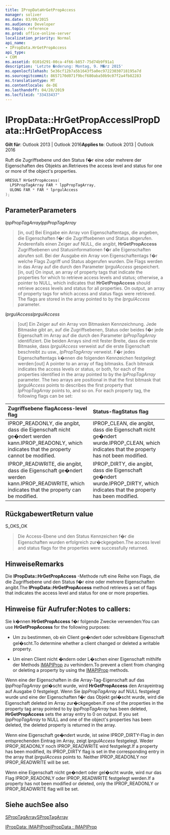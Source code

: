 ```yaml
---
title: IPropDataHrGetPropAccess
manager: soliver
ms.date: 03/09/2015
ms.audience: Developer
ms.topic: reference
ms.prod: office-online-server
localization_priority: Normal
api_name:
- IPropData.HrGetPropAccess
api_type:
- COM
ms.assetid: 0101d291-00ca-4f66-b857-75d74b9f91a1
description: 'Letzte �nderung: Montag, 9. M�rz 2015'
ms.openlocfilehash: 5e36cf12b7a5b1643f5a0ec97223030718195a7d
ms.sourcegitcommit: 8657170d071f9bcf680aba50b9c07f2a4fb82283
ms.translationtype: MT
ms.contentlocale: de-DE
ms.lasthandoff: 04/28/2019
ms.locfileid: "33433437"
---
```

# <a name="ipropdatahrgetpropaccess"></a><span data-ttu-id="c31dd-103">IPropData::HrGetPropAccess</span><span class="sxs-lookup"><span data-stu-id="c31dd-103">IPropData::HrGetPropAccess</span></span>

  
  
<span data-ttu-id="c31dd-104">**Gilt für**: Outlook 2013 | Outlook 2016</span><span class="sxs-lookup"><span data-stu-id="c31dd-104">**Applies to**: Outlook 2013 | Outlook 2016</span></span> 
  
<span data-ttu-id="c31dd-105">Ruft die Zugriffsebene und den Status f�r eine oder mehrere der Eigenschaften des Objekts an.</span><span class="sxs-lookup"><span data-stu-id="c31dd-105">Retrieves the access level and status for one or more of the object's properties.</span></span>
  
```cpp
HRESULT HrGetPropAccess(
  LPSPropTagArray FAR * lppPropTagArray,
  ULONG FAR * FAR * lprgulAccess
);
```

## <a name="parameters"></a><span data-ttu-id="c31dd-106">Parameter</span><span class="sxs-lookup"><span data-stu-id="c31dd-106">Parameters</span></span>

 <span data-ttu-id="c31dd-107">_lppPropTagArray_</span><span class="sxs-lookup"><span data-stu-id="c31dd-107">_lppPropTagArray_</span></span>
  
> <span data-ttu-id="c31dd-p101">[in, out] Bei Eingabe ein Array von Eigenschaftentags, die angeben, die Eigenschaften f�r die Zugriffsebenen und Status abgerufen. Anderenfalls einen Zeiger auf NULL, die angibt, **HrGetPropAccess** Zugriffsebenen und Statusinformationen f�r alle Eigenschaften abrufen soll. Bei der Ausgabe ein Array von Eigenschaftentags f�r welche Flags Zugriff und Status abgerufen wurden. Die Flags werden in das Array auf die durch den Parameter  _lprgulAccess_ gespeichert.</span><span class="sxs-lookup"><span data-stu-id="c31dd-p101">[in, out] On input, an array of property tags that indicate the properties for which to retrieve access levels and status; otherwise, a pointer to NULL, which indicates that **HrGetPropAccess** should retrieve access levels and status for all properties. On output, an array of property tags for which access and status flags were retrieved. The flags are stored in the array pointed to by the  _lprgulAccess_ parameter.</span></span> 
    
 <span data-ttu-id="c31dd-111">_lprgulAccess_</span><span class="sxs-lookup"><span data-stu-id="c31dd-111">_lprgulAccess_</span></span>
  
> <span data-ttu-id="c31dd-p102">[out] Ein Zeiger auf ein Array von Bitmasken Kennzeichnung. Jede Bitmaske gibt an, auf die Zugriffsebenen, Status oder beides f�r jede Eigenschaft im Array auf die durch den Parameter  _lpPropTagArray_ identifiziert. Die beiden Arrays sind mit fester Breite, dass die erste Bitmaske, dass  _lprgulAccess_ verweist auf die erste Eigenschaft beschreibt zu usw.,  _lpPropTagArray_ verweist. F�r jedes Eigenschaftentags k�nnen die folgenden Kennzeichen festgelegt werden:</span><span class="sxs-lookup"><span data-stu-id="c31dd-p102">[out] A pointer to an array of flag bitmasks. Each bitmask indicates the access levels or status, or both, for each of the properties identified in the array pointed to by the  _lpPropTagArray_ parameter. The two arrays are positional in that the first bitmask that  _lprgulAccess_ points to describes the first property that  _lpPropTagArray_ points to, and so on. For each property tag, the following flags can be set:</span></span> 
    
|<span data-ttu-id="c31dd-116">**Zugriffsebene flag**</span><span class="sxs-lookup"><span data-stu-id="c31dd-116">**Access-level flag**</span></span>|<span data-ttu-id="c31dd-117">**Status-flag**</span><span class="sxs-lookup"><span data-stu-id="c31dd-117">**Status flag**</span></span>|
|:-----|:-----|
|<span data-ttu-id="c31dd-118">IPROP_READONLY, die angibt, dass die Eigenschaft nicht ge�ndert werden kann.</span><span class="sxs-lookup"><span data-stu-id="c31dd-118">IPROP_READONLY, which indicates that the property cannot be modified.</span></span>  <br/> |<span data-ttu-id="c31dd-119">IPROP_CLEAN, die angibt, dass die Eigenschaft nicht ge�ndert wurde.</span><span class="sxs-lookup"><span data-stu-id="c31dd-119">IPROP_CLEAN, which indicates that the property has not been modified.</span></span>  <br/> |
|<span data-ttu-id="c31dd-120">IPROP_READWRITE, die angibt, dass die Eigenschaft ge�ndert werden kann.</span><span class="sxs-lookup"><span data-stu-id="c31dd-120">IPROP_READWRITE, which indicates that the property can be modified.</span></span>  <br/> |<span data-ttu-id="c31dd-121">IPROP_DIRTY, die angibt, dass die Eigenschaft ge�ndert wurde.</span><span class="sxs-lookup"><span data-stu-id="c31dd-121">IPROP_DIRTY, which indicates that the property has been modified.</span></span>  <br/> |
   
## <a name="return-value"></a><span data-ttu-id="c31dd-122">Rückgabewert</span><span class="sxs-lookup"><span data-stu-id="c31dd-122">Return value</span></span>

<span data-ttu-id="c31dd-123">S_OK</span><span class="sxs-lookup"><span data-stu-id="c31dd-123">S_OK</span></span> 
  
> <span data-ttu-id="c31dd-124">Die Access-Ebene und den Status Kennzeichen f�r die Eigenschaften wurden erfolgreich zur�ckgegeben.</span><span class="sxs-lookup"><span data-stu-id="c31dd-124">The access level and status flags for the properties were successfully returned.</span></span>
    
## <a name="remarks"></a><span data-ttu-id="c31dd-125">Hinweise</span><span class="sxs-lookup"><span data-stu-id="c31dd-125">Remarks</span></span>

<span data-ttu-id="c31dd-126">Die **IPropData::HrGetPropAccess** -Methode ruft eine Reihe von Flags, die die Zugriffsebene und den Status f�r eine oder mehrere Eigenschaften angibt.</span><span class="sxs-lookup"><span data-stu-id="c31dd-126">The **IPropData::HrGetPropAccess** method retrieves a set of flags that indicates the access level and status for one or more properties.</span></span> 
  
## <a name="notes-to-callers"></a><span data-ttu-id="c31dd-127">Hinweise für Aufrufer:</span><span class="sxs-lookup"><span data-stu-id="c31dd-127">Notes to callers:</span></span>

<span data-ttu-id="c31dd-128">Sie k�nnen **HrGetPropAccess** f�r folgende Zwecke verwenden:</span><span class="sxs-lookup"><span data-stu-id="c31dd-128">You can use **HrGetPropAccess** for the following purposes:</span></span> 
  
- <span data-ttu-id="c31dd-129">Um zu bestimmen, ob ein Client ge�ndert oder schreibbare Eigenschaft gel�scht.</span><span class="sxs-lookup"><span data-stu-id="c31dd-129">To determine whether a client changed or deleted a writable property.</span></span>
    
- <span data-ttu-id="c31dd-130">Um einen Client nicht �ndern oder L�schen einer Eigenschaft mithilfe der Methods [IMAPIProp](imapipropiunknown.md) zu verhindern.</span><span class="sxs-lookup"><span data-stu-id="c31dd-130">To prevent a client from changing or deleting a property by using the [IMAPIProp](imapipropiunknown.md) methods.</span></span> 
    
<span data-ttu-id="c31dd-p103">Wenn eine der Eigenschaften in die Array-Tag-Eigenschaft auf das  _lppPropTagArray_ gel�scht wurde, wird **HrGetPropAccess** den Arrayeintrag auf Ausgabe 0 festgelegt. Wenn Sie  _lppPropTagArray_ auf NULL festgelegt wurde und eine der Eigenschaften f�r das Objekt gel�scht wurde, wird die Eigenschaft deleted im Array zur�ckgegeben.</span><span class="sxs-lookup"><span data-stu-id="c31dd-p103">If one of the properties in the property tag array pointed to by  _lppPropTagArray_ has been deleted, **HrGetPropAccess** sets the array entry to 0 on output. If you set  _lppPropTagArray_ to NULL and one of the object's properties has been deleted, the deleted property is returned in the array.</span></span> 
  
<span data-ttu-id="c31dd-p104">Wenn eine Eigenschaft ge�ndert wurde, ist seine IPROP_DIRTY-Flag in den entsprechenden Eintrag im Array, zeigt  _lprgulAccess_ festgelegt. Weder IPROP_READONLY noch IPROP_READWRITE wird festgelegt.</span><span class="sxs-lookup"><span data-stu-id="c31dd-p104">If a property has been modified, its IPROP_DIRTY flag is set in the corresponding entry in the array that  _lprgulAccess_ points to. Neither IPROP_READONLY nor IPROP_READWRITE will be set.</span></span> 
  
<span data-ttu-id="c31dd-135">Wenn eine Eigenschaft nicht ge�ndert oder gel�scht wurde, wird nur das Flag IPROP_READONLY oder IPROP_READWRITE festgelegt werden.</span><span class="sxs-lookup"><span data-stu-id="c31dd-135">If a property has not been modified or deleted, only the IPROP_READONLY or IPROP_READWRITE flag will be set.</span></span> 
  
## <a name="see-also"></a><span data-ttu-id="c31dd-136">Siehe auch</span><span class="sxs-lookup"><span data-stu-id="c31dd-136">See also</span></span>



[<span data-ttu-id="c31dd-137">SPropTagArray</span><span class="sxs-lookup"><span data-stu-id="c31dd-137">SPropTagArray</span></span>](sproptagarray.md)
  
[<span data-ttu-id="c31dd-138">IPropData: IMAPIProp</span><span class="sxs-lookup"><span data-stu-id="c31dd-138">IPropData : IMAPIProp</span></span>](ipropdataimapiprop.md)

